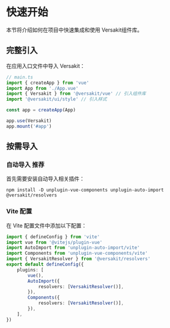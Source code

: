 # 快速开始

本节将介绍如何在项目中快速集成和使用 Versakit组件库。

## 完整引入

在应用入口文件中导入 Versakit：

```javascript
// main.ts
import { createApp } from 'vue'
import App from './App.vue'
import { Versakit } from '@versakit/vue' // 引入组件库
import '@versakit/ui/style' // 引入样式

const app = createApp(App)

app.use(Versakit)
app.mount('#app')
```

## 按需导入

### 自动导入 <VK-tag>推荐</VK-tag>

首先需要安装自动导入相关插件：

```shell
npm install -D unplugin-vue-components unplugin-auto-import @versakit/resolvers
```

### Vite 配置

在 Vite 配置文件中添加以下配置：

```typescript
import { defineConfig } from 'vite'
import vue from '@vitejs/plugin-vue'
import AutoImport from 'unplugin-auto-import/vite'
import Components from 'unplugin-vue-components/vite'
import { VersakitResolver } from '@versakit/resolvers'
export default defineConfig({
	plugins: [
		vue(),
		AutoImport({
			resolvers: [VersakitResolver()],
		}),
		Components({
			resolvers: [VersakitResolver()],
		}),
	],
})
```
